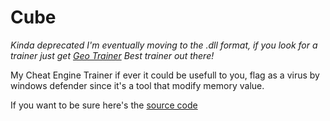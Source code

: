 # Cube
*Kinda deprecated I'm eventually moving to the .dll format, if you look for a trainer just get [Geo Trainer](https://github.com/Geordan9/CubeWorldHackTool) Best trainer out there!*

My Cheat Engine Trainer if ever it could be usefull to you, flag as a virus by windows defender since it's a tool that modify memory value.

If you want to be sure here's the [source code](https://github.com/paroyer/Cube/blob/master/SourceCode)
